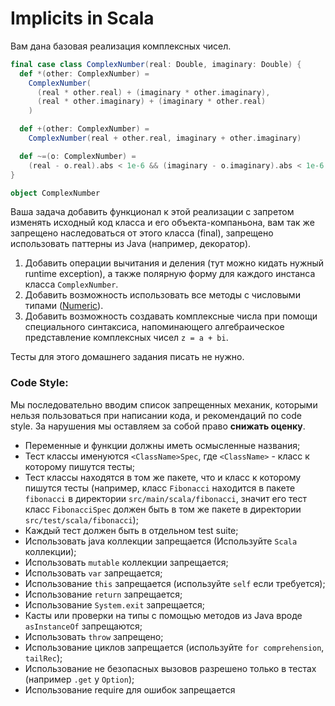 # Implicits in Scala

Вам дана базовая реализация комплексных чисел.

```scala
final case class ComplexNumber(real: Double, imaginary: Double) {
  def *(other: ComplexNumber) =
    ComplexNumber(
      (real * other.real) + (imaginary * other.imaginary),
      (real * other.imaginary) + (imaginary * other.real)
    )

  def +(other: ComplexNumber) =
    ComplexNumber(real + other.real, imaginary + other.imaginary)

  def ~=(o: ComplexNumber) =
    (real - o.real).abs < 1e-6 && (imaginary - o.imaginary).abs < 1e-6
}

object ComplexNumber
```

Ваша задача добавить функционал к этой реализации с запретом изменять исходный код класса и его объекта-компаньона, вам
так же запрещено наследоваться от этого класса (final), запрещено использовать паттерны из Java (например, декоратор).

1. Добавить операции вычитания и деления (тут можно кидать нужный runtime exception), а также полярную форму для каждого
   инстанса класса `ComplexNumber`.
2. Добавить возможность использовать все методы с числовыми
   типами ([Numeric](https://www.scala-lang.org/api/2.13.10/scala/math/Numeric.html)).
3. Добавить возможность создавать комплексные числа при помощи специального синтаксиса, напоминающего алгебраическое
   представление комплексных чисел `z = a + bi`.

Тесты для этого домашнего задания писать не нужно. 

### Code Style:

Мы последовательно вводим список запрещенных механик, которыми нельзя пользоваться при написании кода, и рекомендаций по
code style. За нарушения мы оставляем за собой право **снижать оценку**.

* Переменные и функции должны иметь осмысленные названия;
* Тест классы именуются `<ClassName>Spec`, где `<ClassName>` - класс к которому пишутся тесты;
* Тест классы находятся в том же пакете, что и класс к которому пишутся тесты (например, класс `Fibonacci` находится в
  пакете `fibonacci` в директории `src/main/scala/fibonacci`, значит его тест класс `FibonacciSpec` должен быть в том же
  пакете в директории `src/test/scala/fibonacci`);
* Каждый тест должен быть в отдельном test suite;
* Использовать java коллекции запрещается (Используйте `Scala` коллекции);
* Использовать `mutable` коллекции запрещается;
* Использовать `var` запрещается;
* Использование `this` запрещается (используйте `self` если требуется);
* Использование `return` запрещается;
* Использование `System.exit` запрещается;
* Касты или проверки на типы с помощью методов из Java вроде `asInstanceOf` запрещаются;
* Использовать `throw` запрещено;
* Использование циклов запрещается (используйте `for comprehension`, `tailRec`);
* Использование не безопасных вызовов разрешено только в тестах (например `.get` у `Option`);
* Использование require для ошибок запрещается
